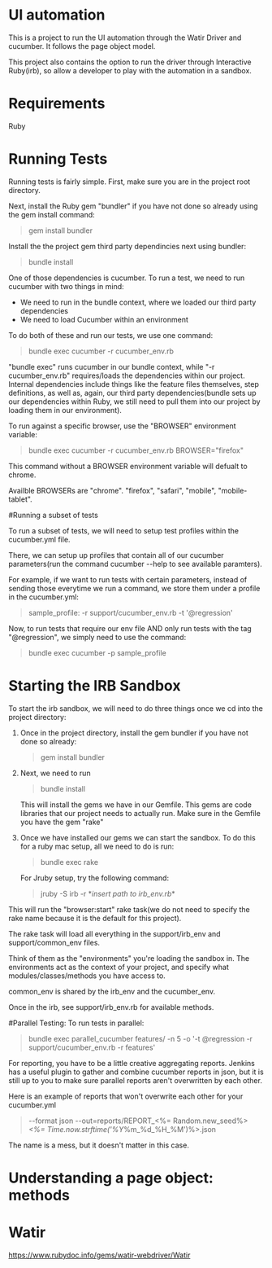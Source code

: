 # UI automation

This is a project to run the UI automation through the Watir Driver and cucumber. It follows the page object model.

This project also contains the option to run the driver through Interactive Ruby(irb), so allow a developer to play with the automation in a sandbox.

# Requirements

Ruby

# Running Tests

Running tests is fairly simple. First, make sure you are in the project root directory.
 
 Next, install the Ruby gem "bundler" if you have not done so already using the gem install command:
>gem install bundler

Install the the project gem third party dependincies next using bundler:
>bundle install

One of those dependencies is cucumber. To run a test, we need to run cucumber with two things in mind:

- We need to run in the bundle context, where we loaded our third party dependencies
- We need to load Cucumber within an environment

To do both of these and run our tests, we use one command:
>bundle exec cucumber -r cucumber_env.rb

"bundle exec" runs cucumber in our bundle context, while "-r cucumber_env.rb" requires/loads the dependencies within our project. Internal dependencies include things like the feature files themselves, step definitions, as well as, again, our third party dependencies(bundle sets up our dependencies within Ruby, we still need to pull them into our project by loading them in our environment).

To run against a specific browser, use the "BROWSER" environment variable:

>bundle exec cucumber -r cucumber_env.rb BROWSER="firefox"

This command without a BROWSER environment variable will defualt to chrome.

Availble BROWSERs are "chrome". "firefox", "safari", "mobile", "mobile-tablet".

#Running a subset of tests

To run a subset of tests, we will need to setup test profiles within the cucumber.yml file.

There, we can setup up profiles that contain all of our cucumber parameters(run the command cucumber --help to see available paramters).

For example, if we want to run tests with certain parameters, instead of sending those everytime we run a command, we store them under a profile in the cucumber.yml:
>sample_profile: -r support/cucumber_env.rb -t '@regression' 

Now, to run tests that require our env file AND only run tests with the tag "@regression", we simply need to use the command:
>bundle exec cucumber -p sample_profile

# Starting the IRB Sandbox
To start the irb sandbox, we will need to do three things once we cd into the project directory:
 
 1. Once in the project directory, install the gem bundler if you have not done so already:
 
    >gem install bundler
 
 
 2. Next, we need to run 
    >bundle install
    
    This will install the gems we have in our Gemfile.  This gems are code libraries that our project needs to actually run. Make sure in the Gemfile you have the gem "rake"
    
    
 3. Once we have installed our gems we can start the sandbox.  To do this for a ruby mac setup, all we need to do is run:
    >bundle exec rake
    
    For Jruby setup, try the following command:
    
    >jruby -S irb -r \**insert path to irb_env.rb*\*
    
    
    
   This will run the "browser:start" rake task(we do not need to specify the rake name because it is the default for this project).
    
   The rake task will load all everything in the support/irb_env and support/common_env files.
    
   Think of them as the "environments" you're loading the sandbox in. The environments act as the context of your project, and specify what modules/classes/methods you have access to.
    
   common_env is shared by the irb_env and the cucumber_env.
    
   Once in the irb, see support/irb_env.rb for available methods.
  
  #Parallel Testing:
  To run tests in parallel:
  
  >bundle exec parallel_cucumber features/ -n 5 -o '-t @regression -r support/cucumber_env.rb -r features'
    
 For reporting, you have to be a little creative aggregating reports. Jenkins has a useful plugin to gather and combine cucumber reports in json, but it is still up to you to make sure parallel reports aren't overwritten by each other.
 
 Here is an example of reports that won't overwrite each other for your cucumber.yml
 
 >--format json --out=reports/REPORT_<%= Random.new_seed%>_<%= Time.now.strftime('%Y_%m_%d_%H_%M')%>.json

The name is a mess, but it doesn't matter in this case.
    
 
# Understanding a page object: methods
 
 # Watir
 
 https://www.rubydoc.info/gems/watir-webdriver/Watir
 
 
 
 
 
 
 
 
